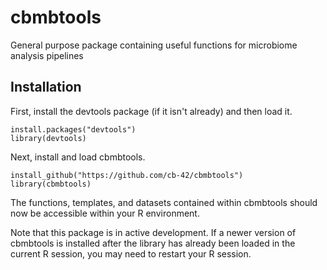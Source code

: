 # cbmbtools
General purpose package containing useful functions for microbiome analysis pipelines  

## Installation
First, install the devtools package (if it isn't already) and then load it.  
```
install.packages("devtools")
library(devtools)
```
Next, install and load cbmbtools.  
```
install_github("https://github.com/cb-42/cbmbtools")  
library(cbmbtools)
```
The functions, templates, and datasets contained within cbmbtools should now be accessible within your R environment.  

Note that this package is in active development. If a newer version of cbmbtools is installed after the library has already been loaded in the current R session, you may need to restart your R session.  
